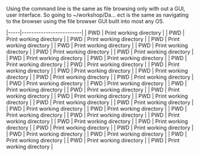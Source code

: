 Using the command line is the same as file browsing only with out a GUI, user interface. So going to ~/workshop/Da... ect
is the same as navigating to the browser using the file browser GUI built into most any OS.

|-----|-------------------------|
| PWD | Print working directory |
| PWD | Print working directory |
| PWD | Print working directory |
| PWD | Print working directory |
| PWD | Print working directory |
| PWD | Print working directory |
| PWD | Print working directory |
| PWD | Print working directory |
| PWD | Print working directory |
| PWD | Print working directory |
| PWD | Print working directory |
| PWD | Print working directory |
| PWD | Print working directory |
| PWD | Print working directory |
| PWD | Print working directory |
| PWD | Print working directory |
| PWD | Print working directory |
| PWD | Print working directory |
| PWD | Print working directory |
| PWD | Print working directory |
| PWD | Print working directory |
| PWD | Print working directory |
| PWD | Print working directory |
| PWD | Print working directory |
| PWD | Print working directory |
| PWD | Print working directory |
| PWD | Print working directory |
| PWD | Print working directory |
| PWD | Print working directory |
| PWD | Print working directory |
| PWD | Print working directory |
| PWD | Print working directory |
| PWD | Print working directory |
| PWD | Print working directory |
| PWD | Print working directory |
| PWD | Print working directory |
| PWD | Print working directory |
| PWD | Print working directory |
| PWD | Print working directory |
| PWD | Print working directory |



